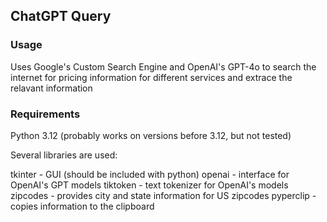 ## ChatGPT Query

### Usage

Uses Google's Custom Search Engine and OpenAI's GPT-4o to search the internet for pricing information for different services and extrace the relavant information

### Requirements

Python 3.12 (probably works on versions before 3.12, but not tested)

Several libraries are used:

tkinter - GUI (should be included with python)
openai - interface for OpenAI's GPT models
tiktoken - text tokenizer for OpenAI's models
zipcodes - provides city and state information for US zipcodes
pyperclip - copies information to the clipboard


